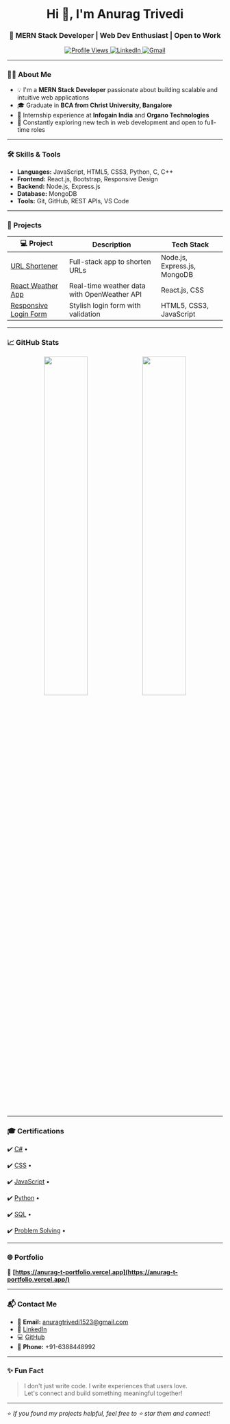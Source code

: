 <h1 align="center">Hi 👋, I'm Anurag Trivedi</h1>
<h3 align="center">🚀 MERN Stack Developer | Web Dev Enthusiast | Open to Work</h3>

<p align="center">
  <a href="https://github.com/anurag-2415">
    <img src="https://komarev.com/ghpvc/?username=anurag-2415&label=Profile%20views&color=0e75b6&style=flat" alt="Profile Views" />
  </a>
  <a href="https://www.linkedin.com/in/anurag-trivedi-172410213/">
    <img src="https://img.shields.io/badge/LinkedIn-Connect-blue?logo=linkedin&style=flat" alt="LinkedIn">
  </a>
  <a href="mailto:anuragtrivedi1523@gmail.com">
    <img src="https://img.shields.io/badge/Gmail-Contact-red?logo=gmail&style=flat" alt="Gmail">
  </a>
</p>

---

### 👨‍💻 About Me

- 💡 I'm a **MERN Stack Developer** passionate about building scalable and intuitive web applications  
- 🎓 Graduate in **BCA from Christ University, Bangalore**  
- 💼 Internship experience at **Infogain India** and **Organo Technologies**  
- 🌱 Constantly exploring new tech in web development and open to full-time roles  

---

### 🛠️ Skills & Tools

- **Languages:** JavaScript, HTML5, CSS3, Python, C, C++  
- **Frontend:** React.js, Bootstrap, Responsive Design  
- **Backend:** Node.js, Express.js  
- **Database:** MongoDB  
- **Tools:** Git, GitHub, REST APIs, VS Code

---

### 🚀 Projects

| 💻 Project | Description | Tech Stack |
|-----------|-------------|------------|
| [URL Shortener](https://github.com/anurag-2415/url-shortner) | Full-stack app to shorten URLs | Node.js, Express.js, MongoDB |
| [React Weather App](https://github.com/anurag-2415/react-weather-app) | Real-time weather data with OpenWeather API | React.js, CSS |
| [Responsive Login Form](https://github.com/anurag-2415/responsive-login-form) | Stylish login form with validation | HTML5, CSS3, JavaScript |

---

### 📈 GitHub Stats

<p align="center">
  <img src="https://github-readme-stats.vercel.app/api?username=anurag-2415&show_icons=true&theme=tokyonight" width="45%" />
  <img src="https://github-readme-streak-stats.herokuapp.com?user=anurag-2415&theme=tokyonight" width="45%" />
</p>

---

### 🎓 Certifications

✔️ [C#](https://www.hackerrank.com/certificates/iframe/4671a84a7612) • 

✔️ [CSS](https://www.hackerrank.com/certificates/iframe/9baeee013898) • 

✔️ [JavaScript](https://www.hackerrank.com/certificates/iframe/fb45fff259c8) •  

✔️ [Python](https://www.hackerrank.com/certificates/iframe/71031128f5fd) • 

✔️ [SQL](https://www.hackerrank.com/certificates/iframe/a82e9f5a5093) •  

✔️ [Problem Solving](https://www.hackerrank.com/certificates/iframe/4fb9fcdcbd13) •

---

### 🌐 Portfolio

🌟 **[https://anurag-t-portfolio.vercel.app](https://anurag-t-portfolio.vercel.app/)** 

---

### 📬 Contact Me

- 📧 **Email:** anuragtrivedi1523@gmail.com  
- 💼 [LinkedIn](https://www.linkedin.com/in/anurag-trivedi-172410213/)  
- 💻 [GitHub](https://github.com/anurag-2415)  
- 📱 **Phone:** +91-6388448992

---

### ✨ Fun Fact

> I don't just write code. I write experiences that users love.  
Let's connect and build something meaningful together!

---

⭐ _If you found my projects helpful, feel free to ⭐ star them and connect!_
